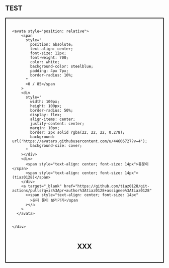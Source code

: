 ## TEST
<!-- PR Status Start -->

 <div
      style="
        display: flex;
        flex-wrap: wrap;
        justify-content: space-around;
        padding: 20px;
        border: 2px solid black;
      "
    >

    <avata style="position: relative">
        <span
          style="
            position: absolute;
            text-align: center;
            font-size: 12px;
            font-weight: 700;
            color: white;
            background-color: steelblue;
            padding: 4px 7px;
            border-radius: 10%;
          "
          >0 / 85</span
        >
        <div
          style="
            width: 100px;
            height: 100px;
            border-radius: 50%;
            display: flex;
            align-items: center;
            justify-content: center;
            margin: 10px;
            border: 2px solid rgba(22, 22, 22, 0.278);
            background: url('https://avatars.githubusercontent.com/u/44606727?v=4');
            background-size: cover;
          "
        ></div>
        <div>
          <span style="text-align: center; font-size: 14px">통붕이</span>
          <span style="text-align: center; font-size: 14px">(tiaz0128)</span>
        </div>
        <a target="_blank" href="https://github.com/tiaz0128/git-actions/pulls?q=is%3Apr+author%3Atiaz0128+assignee%3Atiaz0128"
          ><span style="text-align: center; font-size: 14px"
            >문제 풀이 보러가기</span
          ></a
        >
      </avata>


    </div>
<!-- PR Status End -->

## XXX